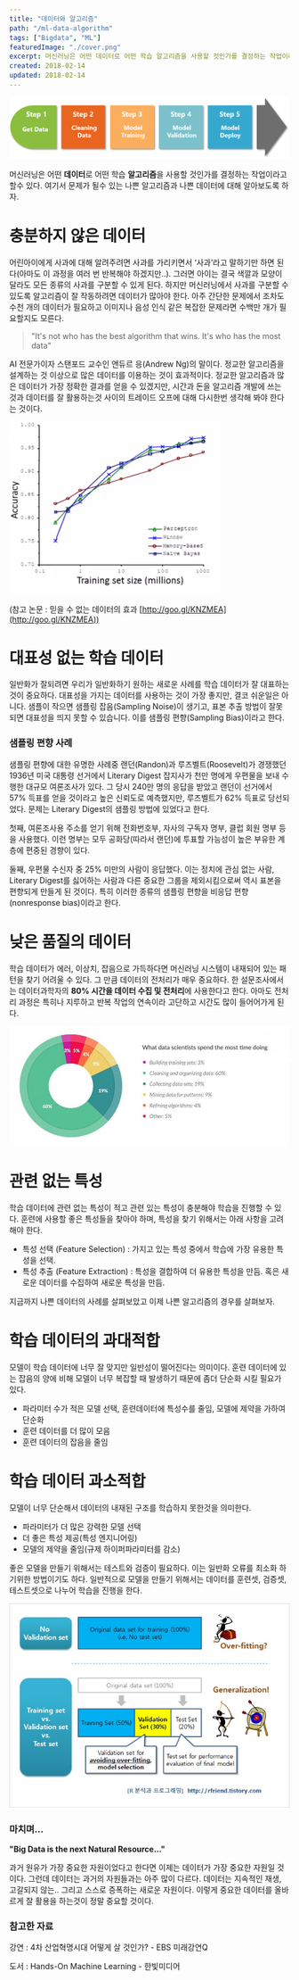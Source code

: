 ```yaml
---
title: "데이터와 알고리즘"
path: "/ml-data-algorithm"
tags: ["Bigdata", "ML"]
featuredImage: "./cover.png"
excerpt: 머신러닝은 어떤 데이터로 어떤 학습 알고리즘을 사용할 것인가를 결정하는 작업이라고 할수 있다. 여기서 문제가 될수 있는 나쁜 알고리즘과 나쁜 데이터에 대해 알아보도록 하자.
created: 2018-02-14
updated: 2018-02-14
---
```


![ml-1](ml-process.png)

머신러닝은 어떤 **데이터**로 어떤 학습 **알고리즘**을 사용할 것인가를 결정하는 작업이라고 할수 있다. 여기서 문제가 될수 있는 나쁜 알고리즘과 나쁜 데이터에 대해 알아보도록 하자.

# 충분하지 않은 데이터

어린아이에게 사과에 대해 알려주려면 사과를 가리키면서 ‘사과’라고 말하기만 하면 된다(아마도 이 과정을 여러 번 반복해야 하겠지만..). 그러면 아이는 결국 색깔과 모양이 달라도 모든 종류의 사과를 구분할 수 있게 된다. 하지만 머신러닝에서 사과를 구분할 수 있도록 알고리즘이 잘 작동하려면 데이터가 많아야 한다. 아주 간단한 문제에서 조차도 수천 개의 데이터가 필요하고 이미지나 음성 인식 같은 복잡한 문제라면 수백만 개가 필요할지도 모른다.

>"It's not who has the best algorithm that wins. It's who has the most data"

AI 전문가이자 스탠포드 교수인 앤듀르 응(Andrew Ng)의 말이다. 정교한 알고리즘을 설계하는 것 이상으로 많은 데이터를 이용하는 것이 효과적이다. 정교한 알고리즘과 많은 데이터가 가장 정확한 결과를 얻을 수 있겠지만, 시간과 돈을 알고리즘 개발에 쓰는 것과 데이터를 잘 활용하는것 사이의 트레이드 오프에 대해 다시한번 생각해 봐야 한다는 것이다.

![ml-data](data.png)

(참고 논문 : 믿을 수 없는 데이터의 효과 [http://goo.gl/KNZMEA](http://goo.gl/KNZMEA))

# 대표성 없는 학습 데이터

일반화가 잘되려면 우리가 일반화하기 원하는 새로운 사례를 학습 데이터가 잘 대표하는 것이 중요하다. 대표성을 가지는 데이터를 사용하는 것이 가장 좋지만, 결코 쉬운일은 아니다.
샘플이 작으면 샘플링 잡음(Sampling Noise)이 생기고, 표본 추출 방법이 잘못되면 대표성을 띄지 못할 수 있습니다. 이를 샘플링 편향(Sampling Bias)이라고 한다.

### **샘플링 편향 사례**
샘플링 편향에 대한 유명한 사례중 랜던(Randon)과 루즈벨트(Roosevelt)가 경쟁했던 1936년 미국 대통령 선거에서 Literary Digest 잡지사가 천만 명에게 우편물을 보내 수행한 대규모 여론조사가 있다. 그 당시 240만 명의 응답을 받았고 랜던이 선거에서 57% 득표를 얻을 것이라고 높은 신뢰도로 예측했지만, 루즈벨트가 62% 득표로 당선되었다. 문제는 Literary Digest의 샘플링 방법에 있었다고 한다.

첫째, 여론조사용 주소를 얻기 위해 전화번호부, 자사의 구독자 명부, 클럽 회원 명부 등을 사용했다. 이런 명부는 모두 공화당(따라서 랜던)에 투표할 가능성이 높은 부유한 계층에 편중된 경향이 있다.

둘째, 우편물 수신자 중 25% 미만의 사람이 응답했다. 이는 정치에 관심 없는 사람, Literary Digest를 싫어하는 사람과 다른 중요한 그룹을 제외시킴으로써 역시 표본을 편향되게 만들게 된 것이다. 특히 이러한 종류의 샘플링 편향을 비응답 편향(nonresponse bias)이라고 한다.

# 낮은 품질의 데이터

학습 데이터가 에러, 이상치, 잡음으로 가득하다면 머신러닝 시스템이 내재되어 있는 패턴을 찾기 어려울 수 있다. 그 만큼 데이터의 전처리가 매우 중요하다. 한 설문조사에서는 데이터과학자의 **80% 시간을 데이터 수집 및 전처리**에 사용한다고 한다. 아마도 전처리 과정은 특히나 지루하고 반복 작업의 연속이라 고단하고 시간도 많이 들어어가게 된다.

![clean-data](cleaning-time.jpg)

# 관련 없는 특성

학습 데이터에 관련 없는 특성이 적고 관련 있는 특성이 충분해야 학습을 진행할 수 있다.
훈련에 사용할 좋은 특성들을 찾아야 하며, 특성을 찾기 위해서는 아래 사항을 고려 해야 한다.

- 특성 선택 (Feature Selection) : 가지고 있는 특성 중에서 학습에 가장 유용한 특성을 선택.
- 특성 추출 (Feature Extraction) : 특성을 결합하여 더 유용한 특성을 만듬. 혹은 새로운 데이터를 수집하여 새로운 특성을 만듬.

지금까지 나쁜 데이터의 사례를 살펴보았고 이제 나쁜 알고리즘의 경우를 살펴보자.

# 학습 데이터의 과대적합

모델이 학습 데이터에 너무 잘 맞지만 일반성이 떨어진다는 의미이다.
훈련 데이터에 있는 잡음의 양에 비해 모델이 너무 복잡할 때 발생하기 때문에 좀더 단순화 시킬 필요가 있다.

- 파라미터 수가 적은 모델 선택, 훈련데이터에 특성수를 줄임, 모델에 제약을 가하여 단순화
- 훈련 데이터를 더 많이 모음
- 훈련 데이터의 잡음을 줄임

# 학습 데이터 과소적합

모델이 너무 단순해서 데이터의 내재된 구조를 학습하지 못한것을 의미한다.

- 파라미터가 더 많은 강력한 모델 선택
- 더 좋은 특성 제공(특성 엔지니어링)
- 모델의 제약을 줄임(규제 하이퍼파라미터를 감소)

좋은 모델을 만들기 위해서는 테스트와 검증이 필요하다. 이는 일반화 오류를 최소화 하기위한 방법이기도 하다. 일반적으로 모델을 만들기 위해서는 데이터를 훈련셋, 검증셋, 테스트셋으로 나누어 학습을 진행을 한다.

![ml-data-set](data-set.jpg)

### **마치며...**
**"Big Data is the next Natural Resource..."**

과거 원유가 가장 중요한 자원이었다고 한다면 이제는 데이터가 가장 중요한 자원일 것이다. 
그런데 데이터는 과거의 자원들과는 아주 많이 다르다. 데이터는 지속적인 재생, 고갈되지 않는.. 그리고 스스로 증폭하는 새로운 자원이다. 이렇게 중요한 데이터를 올바르게 잘 활용을 하는것이 정말 중요할 것이다. 

### **참고한 자료**
강연 : 4차 산업혁명시대 어떻게 살 것인가? - EBS 미래강연Q

도서 : Hands-On Machine Learning - 한빛미디어